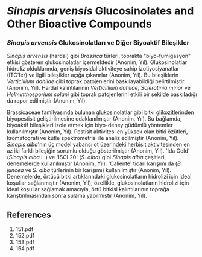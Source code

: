 # *Sinapis arvensis* Glucosinolates and Other Bioactive Compounds

### *Sinapis arvensis* Glukosinolatları ve Diğer Biyoaktif Bileşikler

*Sinapis arvensis* (hardal) gibi *Brassica* türleri, toprakta "biyo-fumigasyon" etkisi gösteren glukosinolatlar içermektedir (Anonim, Yıl). Glukosinolatlar hidroliz olduklarında, geniş biyosidal aktiviteye sahip izotiyosiyanatlar (ITC'ler) ve ilgili bileşikler açığa çıkarırlar (Anonim, Yıl). Bu bileşiklerin *Verticillium dahliae* gibi toprak patojenlerini baskılayabildiği belirtilmiştir (Anonim, Yıl). Hardal kalıntılarının *Verticillium dahliae*, *Sclerotinia minor* ve *Helminthosporium solani* gibi toprak patojenlerini etkili bir şekilde baskıladığı da rapor edilmiştir (Anonim, Yıl).

Brassicaceae familyasında bulunan glukosinolatlar gibi bitki glikozitlerinden biyopestisit geliştirilmesine odaklanılmıştır (Anonim, Yıl). Bu bağlamda, biyoaktif bileşikleri izole etmek için biyo-deney güdümlü yöntemler kullanılmıştır (Anonim, Yıl). Pestisit aktivitesi en yüksek olan bitki özütleri, kromatografi ve kütle spektrometrisi ile analiz edilmiştir (Anonim, Yıl). *Sinapis alba*'nın üç model yabancı ot üzerindeki herbisit aktivitesinden en az iki farklı bileşiğin sorumlu olduğu gösterilmiştir (Anonim, Yıl). 'Ida Gold' (*Sinapis alba* L.) ve 'ISCI 20' (*S. alba*) gibi *Sinapis alba* çeşitleri, denemelerde kullanılmıştır (Anonim, Yıl). 'Caliente' ticari karışımı da (*B. juncea* ve *S. alba* türlerinin bir karışımı) kullanılmıştır (Anonim, Yıl). Denemelerde, örtücü bitki artıklarındaki glukosinolatların hidrolizi için ideal koşullar sağlanmıştır (Anonim, Yıl); özellikle, glukosinolatların hidrolizi için ideal koşullar sağlamak amacıyla, örtü bitkisi kalıntılarının toprağa karıştırılmasından sonra sulama yapılmıştır (Anonim, Yıl).


## References

1. 151.pdf
2. 152.pdf
3. 153.pdf
4. 154.pdf
